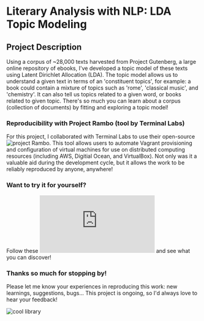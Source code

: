 # Literary Analysis with NLP: LDA Topic Modeling

## Project Description

Using a corpus of ~28,000 texts harvested from Project Gutenberg, a large online repository of ebooks, I've developed a topic model of these texts using Latent Dirichlet Allocation (LDA). The topic model allows us to understand a given text in terms of an 'constituent topics', for example: a book could contain a mixture of topics such as 'rome', 'classical music', and 'chemistry'.  It can also tell us topics related to a given word, or books related to given topic.  There's so much you can learn about a corpus (collection of documents) by fitting and exploring a topic model!


### Reproducibility with Project Rambo (tool by Terminal Labs)

For this project, I collaborated with Terminal Labs to use their open-source ![project Rambo](https://github.com/terminal-labs/rambo).  This tool allows users to automate Vagrant provisioning and configuration of virtual machines for use on distributed computing resources (including AWS, Digitial Ocean, and VirtualBox).  Not only was it a valuable aid during the development cycle, but it allows the work to be reliably reproduced by anyone, anywhere!


### Want to try it for yourself?

Follow these ![replication instructions](https://github.com/RBrynsvold/Capstone/blob/master/replication_instructions.md) and see what you can discover!


### Thanks so much for stopping by!

Please let me know your experiences in reproducing this work: new learnings, suggestions, bugs... This project is ongoing, so I'd always love to hear your feedback!



 ![cool library](https://images.pexels.com/photos/159870/stuttgart-library-white-books-159870.jpeg?w=940&h=650&auto=compress&cs=tinysrgb)
